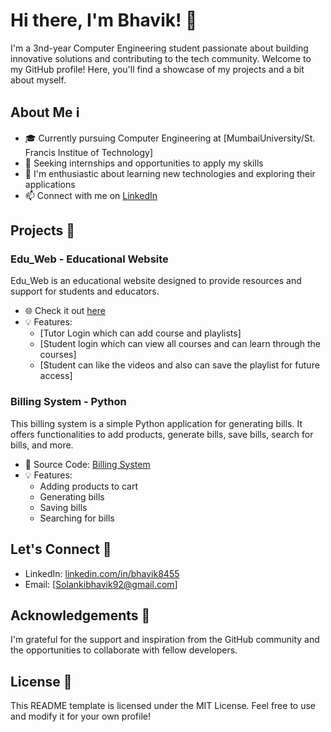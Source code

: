 # Hi there, I'm Bhavik! 👋

I'm a 3nd-year Computer Engineering student passionate about building innovative solutions and contributing to the tech community. Welcome to my GitHub profile! Here, you'll find a showcase of my projects and a bit about myself.

## About Me ℹ️

- 🎓 Currently pursuing Computer Engineering at [MumbaiUniversity/St. Francis Institue of Technology]
- 💼 Seeking internships and opportunities to apply my skills
- 🌱 I'm enthusiastic about learning new technologies and exploring their applications
- 📫 Connect with me on [LinkedIn](https://www.linkedin.com/in/bhavik8455)

## Projects 🚀

### Edu_Web - Educational Website
Edu_Web is an educational website designed to provide resources and support for students and educators.

- 🌐 Check it out [here](http://gurukul.infinityfreeapp.com/home.php)
- 💡 Features:
  - [Tutor Login which can add course and playlists]
  - [Student login which can view all courses and can learn through the courses]
  - [Student can like the videos and also can save the playlist for future access]

### Billing System - Python
This billing system is a simple Python application for generating bills. It offers functionalities to add products, generate bills, save bills, search for bills, and more.

- 📂 Source Code: [Billing System](https://github.com/bhavik8455/Billing-System)
- 💡 Features:
  - Adding products to cart
  - Generating bills
  - Saving bills
  - Searching for bills

## Let's Connect 🤝

- LinkedIn: [linkedin.com/in/bhavik8455](https://www.linkedin.com/in/bhavik8455)
- Email: [Solankibhavik92@gmail.com]

## Acknowledgements 🙏

I'm grateful for the support and inspiration from the GitHub community and the opportunities to collaborate with fellow developers.

## License 📝

This README template is licensed under the MIT License. Feel free to use and modify it for your own profile!
